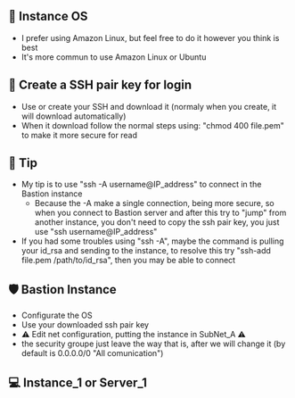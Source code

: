 ## 🐧 Instance OS
- I prefer using Amazon Linux, but feel free to do it however you think is best
- It's more commun to use Amazon Linux or Ubuntu

## 🔑 Create a SSH pair key for login
- Use or create your SSH and download it (normaly when you create, it will download automatically)
- When it download follow the normal steps using: "chmod 400 file.pem" to make it more secure for read

## 🍬 Tip
- My tip is to use "ssh -A username@IP_address" to connect in the Bastion instance
    - Because the -A make a single connection, being more secure, so when you connect to Bastion server and after this
      try to  "jump" from another instance, you don't need to copy the ssh pair key, you just use "ssh username@IP_address"
- If you had some troubles using "ssh -A", maybe the command is pulling your id_rsa and sending to the instance, to resolve this
  try "ssh-add file.pem /path/to/id_rsa", then you may be able to connect
   
## 🛡️ Bastion Instance
- Configurate the OS
- Use your downloaded ssh pair key
- ⚠️ Edit net configuration, putting the instance in SubNet_A ⚠️
- the security groupe just leave the way that is, after we will change it (by default is 0.0.0.0/0 "All comunication")

## 💻 Instance_1 or Server_1
